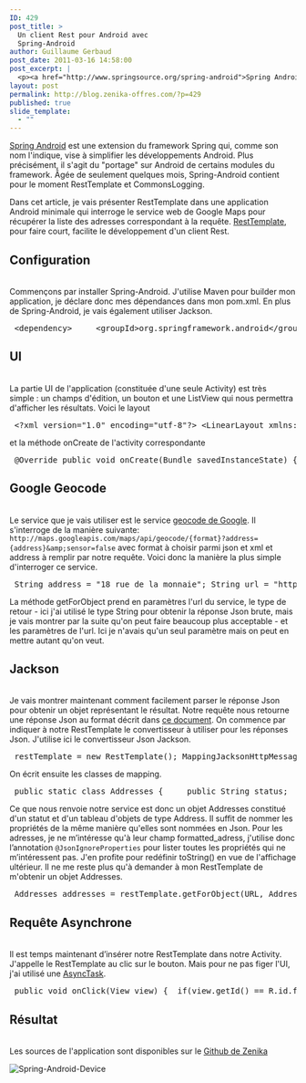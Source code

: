 ```yaml
---
ID: 429
post_title: >
  Un client Rest pour Android avec
  Spring-Android
author: Guillaume Gerbaud
post_date: 2011-03-16 14:58:00
post_excerpt: |
  <p><a href="http://www.springsource.org/spring-android">Spring Android</a> est une extension du framework Spring qui, comme son nom l'indique, vise à simplifier les développements Android. Plus précisément, il s'agit du "portage" sur Android de certains modules du framework. Âgée de seulement quelques mois, Spring-Android contient pour le moment RestTemplate et CommonsLogging.</p> <p>Dans cet article, je vais présenter RestTemplate dans une application Android minimale qui interroge le service web de Google Maps pour récupérer la liste des adresses correspondant à la requête. <a href="http://static.springsource.org/spring/docs/3.0.x/javadoc-api/org/springframework/web/client/RestTemplate.html">RestTemplate</a>, pour faire court, facilite le développement d'un client Rest.</p>
layout: post
permalink: http://blog.zenika-offres.com/?p=429
published: true
slide_template:
  - ""
---
```

<p><a href="http://www.springsource.org/spring-android">Spring Android</a> est une extension du framework Spring qui, comme son nom l'indique, vise à simplifier les développements Android. Plus précisément, il s'agit du "portage" sur Android de certains modules du framework. Âgée de seulement quelques mois, Spring-Android contient pour le moment RestTemplate et CommonsLogging.</p> <p>Dans cet article, je vais présenter RestTemplate dans une application Android minimale qui interroge le service web de Google Maps pour récupérer la liste des adresses correspondant à la requête. <a href="http://static.springsource.org/spring/docs/3.0.x/javadoc-api/org/springframework/web/client/RestTemplate.html">RestTemplate</a>, pour faire court, facilite le développement d'un client Rest.</p>
<!--more-->
<h2>Configuration</h2> <p><br />
Commençons par installer Spring-Android. J'utilise Maven pour builder mon application, je déclare donc mes dépendances dans mon pom.xml. En plus de Spring-Android, je vais également utiliser Jackson.</p> <pre> &lt;dependency&gt;     &lt;groupId&gt;org.springframework.android&lt;/groupId&gt;     &lt;artifactId&gt;spring-android-rest-template&lt;/artifactId&gt;     &lt;version&gt;1.0.0.M2&lt;/version&gt; &lt;/dependency&gt; &lt;dependency&gt; 	&lt;groupId&gt;org.codehaus.jackson&lt;/groupId&gt; 	&lt;artifactId&gt;jackson-mapper-asl&lt;/artifactId&gt; 	&lt;version&gt;1.7.1&lt;/version&gt; &lt;/dependency&gt; &lt;dependency&gt; 	&lt;groupId&gt;org.codehaus.jackson&lt;/groupId&gt; 	&lt;artifactId&gt;jackson-core-asl&lt;/artifactId&gt; 	&lt;version&gt;1.7.1&lt;/version&gt; &lt;/dependency&gt; </pre> <h2>UI</h2> <p><br />
La partie UI de l'application (constituée d'une seule Activity) est très simple&nbsp;: un champs d'édition, un bouton et une ListView qui nous permettra d'afficher les résultats. Voici le layout</p> <pre> &lt;?xml version=&quot;1.0&quot; encoding=&quot;utf-8&quot;?&gt; &lt;LinearLayout xmlns:android=&quot;http://schemas.android.com/apk/res/android&quot;     android:orientation=&quot;vertical&quot;     android:layout_width=&quot;fill_parent&quot;     android:layout_height=&quot;fill_parent&quot;&gt;     &lt;EditText     	android:id=&quot;@+id/adress&quot;     	android:layout_width=&quot;fill_parent&quot;     	android:layout_height=&quot;wrap_content&quot;/&gt;     &lt;Button     	android:id=&quot;@+id/find&quot;     	android:text=&quot;Find&quot;     	android:layout_width=&quot;fill_parent&quot;     	android:layout_height=&quot;wrap_content&quot;/&gt;     &lt;ListView     	android:id=&quot;@+id/results&quot;     	android:layout_width=&quot;fill_parent&quot;     	android:layout_height=&quot;fill_parent&quot;/&gt; &lt;/LinearLayout&gt; </pre> <p>et la méthode onCreate de l'activity correspondante</p> <pre> @Override public void onCreate(Bundle savedInstanceState) { 	super.onCreate(savedInstanceState); 	setContentView(R.layout.main); 	find = (Button) findViewById(R.id.find); 	address = (EditText) findViewById(R.id.adress); 	listView = (ListView) findViewById(R.id.results); 	adapter = new ArrayAdapter&lt;Address&gt;(getApplicationContext(), android.R.layout.simple_list_item_1); 	listView.setAdapter(adapter); 	find.setOnClickListener(this); } </pre> <h2>Google Geocode</h2> <p><br />
Le service que je vais utiliser est le service <a href="http://code.google.com/intl/fr-FR/apis/maps/documentation/geocoding/" hreflang="fr" title="The Google Geocoding API">geocode de Google</a>. Il s'interroge de la manière suivante: <code>http://maps.googleapis.com/maps/api/geocode/{format}?address={address}&amp;amp;sensor=false</code> avec format à choisir parmi json et xml et address à remplir par notre requête. Voici donc la manière la plus simple d'interroger ce service.</p> <pre> String address = &quot;18 rue de la monnaie&quot;; String url = &quot;http://maps.googleapis.com/maps/api/geocode/json?address={address}&amp;sensor=false&quot;; RestTemplate restTemplate = new RestTemplate(); String result = restTemplate.getForObject(url, String.class, address); </pre> <p>La méthode getForObject prend en paramètres l'url du service, le type de retour - ici j'ai utilisé le type String pour obtenir la réponse Json brute, mais je vais montrer par la suite qu'on peut faire beaucoup plus acceptable - et les paramètres de l'url. Ici je n'avais qu'un seul paramètre mais on peut en mettre autant qu'on veut.</p> <h2>Jackson</h2> <p><br />
Je vais montrer maintenant comment facilement parser le réponse Json pour obtenir un objet représentant le résultat. Notre requête nous retourne une réponse Json au format décrit dans <a href="http://code.google.com/intl/fr-FR/apis/maps/documentation/geocoding/#JSON">ce document</a>. On commence par indiquer à notre RestTemplate le convertisseur à utiliser pour les réponses Json. J'utilise ici le convertisseur Json Jackson.</p> <pre> restTemplate = new RestTemplate(); MappingJacksonHttpMessageConverter jsonConverter = new MappingJacksonHttpMessageConverter(); List&lt;MediaType&gt; supportedMediaTypes = new ArrayList&lt;MediaType&gt;(); supportedMediaTypes.add(MediaType.APPLICATION_JSON); jsonConverter.setSupportedMediaTypes(supportedMediaTypes); List&lt;HttpMessageConverter&lt;?&gt;&gt; listHttpMessageConverters = restTemplate.getMessageConverters(); listHttpMessageConverters.add(jsonConverter); restTemplate.setMessageConverters(listHttpMessageConverters); </pre> <p>On écrit ensuite les classes de mapping.</p> <pre> public static class Addresses { 	public String status; 	public Address[] results; } @JsonIgnoreProperties({&quot;address_components&quot;, &quot;types&quot;, &quot;geometry&quot;, &quot;partial_match&quot;}) public static class Address { 	public String formatted_address; 	@Override 	public String toString() { 		return formatted_address; 	} } </pre> <p>Ce que nous renvoie notre service est donc un objet Addresses constitué d'un statut et d'un tableau d'objets de type Address. Il suffit de nommer les propriétés de la même manière qu'elles sont nommées en Json. Pour les adresses, je ne m’intéresse qu'à leur champ formatted_adress, j'utilise donc l’annotation <code>@JsonIgnoreProperties</code> pour lister toutes les propriétés qui ne m’intéressent pas. J'en profite pour redéfinir toString() en vue de l'affichage ultérieur. Il ne me reste plus qu'à demander à mon RestTemplate de m'obtenir un objet Addresses.</p> <pre> Addresses addresses = restTemplate.getForObject(URL, Addresses.class, address); </pre> <h2>Requête Asynchrone</h2> <p><br />
Il est temps maintenant d’insérer notre RestTemplate dans notre Activity. J'appelle le RestTemplate au clic sur le bouton. Mais pour ne pas figer l'UI, j'ai utilisé une <a href="http://developer.android.com/reference/android/os/AsyncTask.html" title="Tâche asynchrone">AsyncTask</a>.</p> <pre> public void onClick(View view) { 	if(view.getId() == R.id.find){ 		CharSequence csAddress = address.getText(); 		if(!TextUtils.isEmpty(csAddress)){ 			new GetRestTask().execute(csAddress); 		} 	} } private class GetRestTask extends AsyncTask&lt;CharSequence, Void, Addresses&gt; { 	@Override 	protected Addresses doInBackground(CharSequence... address) { 		if(address != null &amp;&amp; address.length &gt; 0) 		{ 			try 			{ 				return getRestTemplate().getForObject(URL, Addresses.class, address[0]); 			} 			catch (RestClientException e) { 				return null; 			} 		} 		return null; 	} 	@Override 	protected void onPostExecute(Addresses addresses) { 		adapter.clear(); 		if(addresses == null || addresses.status.equals(NO_RESULTS)) 		{ 			Toast.makeText(getApplicationContext(), &quot;Non trouvée ou erreur&quot;, Toast.LENGTH_SHORT).show(); 		} 		else 		{ 			Log.d(TAG, &quot;onPostExecute : &quot;+addresses.status); 			for(Address addr : addresses.results) 			{ 				adapter.add(addr); 			} 		} 	} 	private RestTemplate getRestTemplate() { 		if(restTemplate == null) 		{ 			restTemplate = new RestTemplate(); 			[...] 		}                 return restTemplate;        } } </pre> <h2>Résultat</h2> <p><br />
Les sources de l'application sont disponibles sur le <a href="https://github.com/Zenika/Blogs/tree/master/20110316_Client-Rest-avec-Spring-Android">Github de Zenika</a><br /></p> <p><img src="/wp-content/uploads/2015/07/spring-android-device-200x300.png" alt="Spring-Android-Device" style="display:block; margin:0 auto;" title="Spring-Android-Device" /></p>